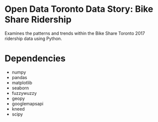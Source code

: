 # Open Data Toronto Data Story: Bike Share Ridership
Examines the patterns and trends within the Bike Share Toronto 2017 ridership data using Python.

# Dependencies
* numpy
* pandas
* matplotlib
* seaborn
* fuzzywuzzy
* geopy
* googlemapsapi
* kneed
* scipy
